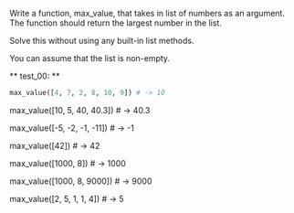 Write a function, max_value, that takes in list of numbers as an argument. The function should return the largest number in the list.

Solve this without using any built-in list methods.

You can assume that the list is non-empty.


** test_00: **
```py
max_value([4, 7, 2, 8, 10, 9]) # -> 10
```

max_value([10, 5, 40, 40.3]) # -> 40.3

max_value([-5, -2, -1, -11]) # -> -1

max_value([42]) # -> 42

max_value([1000, 8]) # -> 1000

max_value([1000, 8, 9000]) # -> 9000

max_value([2, 5, 1, 1, 4]) # -> 5
